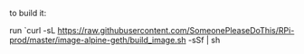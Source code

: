 to build it:

run `curl -sL https://raw.githubusercontent.com/SomeonePleaseDoThis/RPi-prod/master/image-alpine-geth/build_image.sh -sSf | sh

